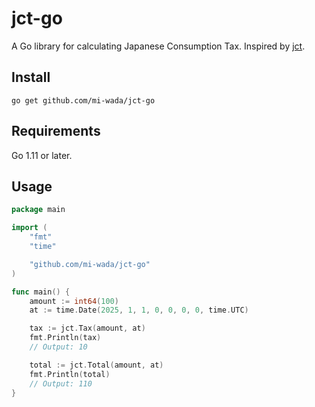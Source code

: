 # jct-go

A Go library for calculating Japanese Consumption Tax. Inspired by [jct](https://github.com/moneyforward/jct).

## Install

```shell
go get github.com/mi-wada/jct-go
```

## Requirements

Go 1.11 or later.

## Usage

```go
package main

import (
	"fmt"
	"time"

	"github.com/mi-wada/jct-go"
)

func main() {
	amount := int64(100)
	at := time.Date(2025, 1, 1, 0, 0, 0, 0, time.UTC)

	tax := jct.Tax(amount, at)
	fmt.Println(tax)
	// Output: 10

	total := jct.Total(amount, at)
	fmt.Println(total)
	// Output: 110
}
```
